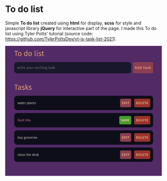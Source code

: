 # To do list

Simple __To do list__  created using __html__ for display, __scss__ for style and javascript library __jQuery__ for interactive part of the page. I made this To do list using Tyler Potts' tutorial (source code: https://github.com/TylerPottsDev/yt-js-task-list-2021). 

![alt text](https://github.com/winterBeka97/to-do-list/blob/main/public/to-do-list.png?raw=true)